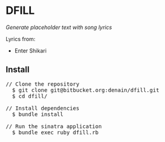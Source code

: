 # DFILL
_Generate placeholder text with song lyrics_


Lyrics from:

- Enter Shikari

## Install

<pre>
// Clone the repository
  $ git clone git@bitbucket.org:denain/dfill.git
  $ cd dfill/

// Install dependencies
  $ bundle install

// Run the sinatra application
  $ bundle exec ruby dfill.rb
</pre>

